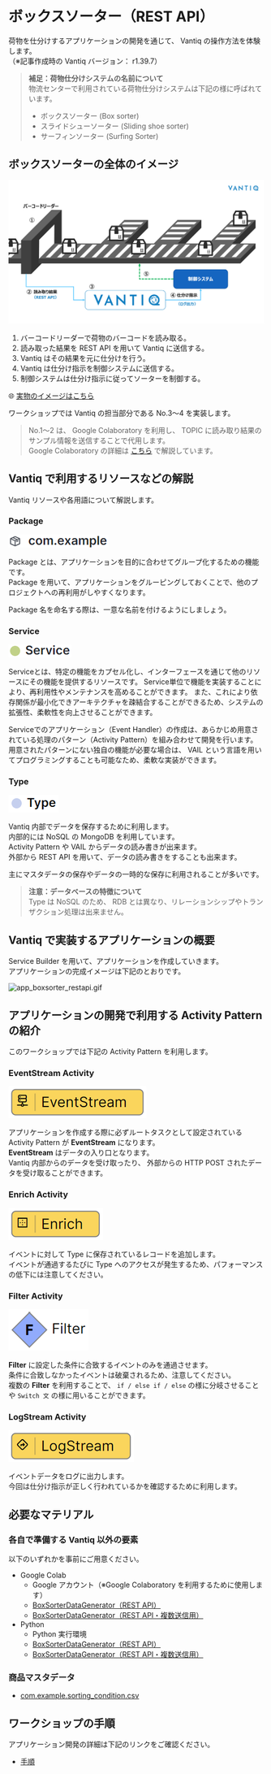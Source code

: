 # ボックスソーター（REST API）

荷物を仕分けするアプリケーションの開発を通じて、 Vantiq の操作方法を体験します。  
（※記事作成時の Vantiq バージョン： r1.39.7）  

> **補足：荷物仕分けシステムの名前について**  
> 物流センターで利用されている荷物仕分けシステムは下記の様に呼ばれています。
>
> - ボックスソーター (Box sorter)
> - スライドシューソーター (Sliding shoe sorter)
> - サーフィンソーター (Surfing Sorter)

## ボックスソーターの全体のイメージ

<img src="./imgs/overview.png" width="800">

1. バーコードリーダーで荷物のバーコードを読み取る。
1. 読み取った結果を REST API を用いて Vantiq に送信する。
1. Vantiq はその結果を元に仕分けを行う。
1. Vantiq は仕分け指示を制御システムに送信する。
1. 制御システムは仕分け指示に従ってソーターを制御する。

:globe_with_meridians: [実物のイメージはこちら](https://www.youtube.com/watch?v=1LvaiA3N0E8&t=282s)

ワークショップでは Vantiq の担当部分である No.3〜4 を実装します。
> No.1〜2 は、 Google Colaboratory を利用し、 TOPIC に読み取り結果のサンプル情報を送信することで代用します。  
> Google Colaboratory の詳細は [こちら](/vantiq-google-colab/colab_basic_knowledge/readme.md) で解説しています。

## Vantiq で利用するリソースなどの解説

Vantiq リソースや各用語について解説します。

### Package

![resource_package.png](./imgs/resource_package.png)

Package とは、アプリケーションを目的に合わせてグループ化するための機能です。  
Package を用いて、アプリケーションをグルーピングしておくことで、他のプロジェクトへの再利用がしやすくなります。  

Package 名を命名する際は、一意な名前を付けるようにしましょう。  

### Service

![resource_service.png](./imgs/resource_service.png)

Serviceとは、特定の機能をカプセル化し、インターフェースを通じて他のリソースにその機能を提供するリソースです。
Service単位で機能を実装することにより、再利用性やメンテナンスを高めることができます。
また、これにより依存関係が最小化できアーキテクチャを疎結合することができるため、システムの拡張性、柔軟性を向上させることができます。

Serviceでのアプリケーション（Event Handler）の作成は、あらかじめ用意されている処理のパターン（Activity Pattern）を組み合わせて開発を行います。  
用意されたパターンにない独自の機能が必要な場合は、 VAIL という言語を用いてプログラミングすることも可能なため、柔軟な実装ができます。  

### Type

![resource_type.png](./imgs/resource_type.png)

Vantiq 内部でデータを保存するために利用します。  
内部的には NoSQL の MongoDB を利用しています。  
Activity Pattern や VAIL からデータの読み書きが出来ます。  
外部から REST API を用いて、データの読み書きをすることも出来ます。  

主にマスタデータの保存やデータの一時的な保存に利用されることが多いです。  

> **注意：データベースの特徴について**  
> Type は NoSQL のため、 RDB とは異なり、リレーションシップやトランザクション処理は出来ません。  

## Vantiq で実装するアプリケーションの概要

Service Builder を用いて、アプリケーションを作成していきます。  
アプリケーションの完成イメージは下記のとおりです。  

![app_boxsorter_restapi.gif](./imgs/app_boxsorter_restapi.gif)

## アプリケーションの開発で利用する Activity Pattern の紹介

このワークショップでは下記の Activity Pattern を利用します。

### EventStream Activity

![activitypattern_eventstream.png](./imgs/activitypattern_eventstream.png)

アプリケーションを作成する際に必ずルートタスクとして設定されている Activity Pattern が **EventStream** になります。  
**EventStream** はデータの入り口となります。  
Vantiq 内部からのデータを受け取ったり、 外部からの HTTP POST されたデータを受け取ることができます。  

### Enrich Activity

![activitypattern_enrich.png](./imgs/activitypattern_enrich.png)

イベントに対して Type に保存されているレコードを追加します。  
イベントが通過するたびに Type へのアクセスが発生するため、パフォーマンスの低下には注意してください。  

### Filter Activity

![activitypattern_filter.png](./imgs/activitypattern_filter.png)

**Filter** に設定した条件に合致するイベントのみを通過させます。  
条件に合致しなかったイベントは破棄されるため、注意してください。  
複数の **Filter** を利用することで、 `if / else if / else` の様に分岐させることや `Switch 文` の様に用いることができます。

### LogStream Activity

![activitypattern_logstream.png](./imgs/activitypattern_logstream.png)

イベントデータをログに出力します。  
今回は仕分け指示が正しく行われているかを確認するために利用します。  

## 必要なマテリアル

### 各自で準備する Vantiq 以外の要素

以下のいずれかを事前にご用意ください。

- Google Colab
  - Google アカウント（※Google Colaboratory を利用するために使用します）
  - [BoxSorterDataGenerator（REST API）](/vantiq-google-colab/code/box-sorter_data-generator_rest-api.ipynb)
  - [BoxSorterDataGenerator（REST API・複数送信用）](/vantiq-google-colab/code/box-sorter_data-generator_rest-api_multi.ipynb)
- Python
  - Python 実行環境
  - [BoxSorterDataGenerator（REST API）](/vantiq-google-colab/code/box-sorter_data-generator_rest-api.py)
  - [BoxSorterDataGenerator（REST API・複数送信用）](/vantiq-google-colab/code/box-sorter_data-generator_rest-api_multi.py)

### 商品マスタデータ

- [com.example.sorting_condition.csv](./../data/com.example.sorting_condition.csv)

## ワークショップの手順

アプリケーション開発の詳細は下記のリンクをご確認ください。  

- [手順](./instruction.md)
